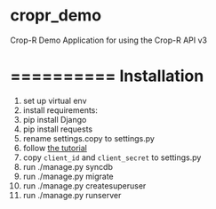 cropr_demo
==========

Crop-R Demo Application for using the Crop-R API v3

==========
Installation
==========

1. set up virtual env
2. install requirements:
  1. pip install Django
  2. pip install requests
3. rename settings.copy to settings.py
4. follow <a href="https://www.crop-r.com/apps/cropletdeveloper/tutorial/">the tutorial</a>
5. copy `client_id` and `client_secret` to settings.py
6. run ./manage.py syncdb
7. run ./manage.py migrate
8. run ./manage.py createsuperuser
9. run ./manage.py runserver
